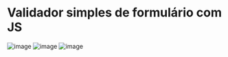 # Validador simples de formulário com JS

![image](https://user-images.githubusercontent.com/69858181/121207427-a6b84d80-c84f-11eb-94e4-66b8aa64ace5.png)
![image](https://user-images.githubusercontent.com/69858181/121207516-ba63b400-c84f-11eb-994f-a7c305e31659.png)
![image](https://user-images.githubusercontent.com/69858181/121207565-c485b280-c84f-11eb-9420-6eeca73dbdae.png)

